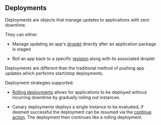 ## Deployments

Deployments are objects that manage updates to applications with zero downtime.

They can either:

* Manage updating an app's [droplet](#droplets) directly after an application package is staged

* Roll an app back to a specific [revision](#revisions) along with its associated droplet

Deployments are different than the traditional method of pushing app updates which performs start/stop deployments.

Deployment strategies supported:

* [Rolling deployments](https://docs.cloudfoundry.org/devguide/deploy-apps/rolling-deploy.html) allows for
applications to be deployed without incurring downtime by gradually rolling out instances.

* Canary deployments deploys a single instance to be evaluated, if deemed successful the deployment can be resumed via the [continue action](#continue-a-deployment). The deployment then continues like a rolling deployment.